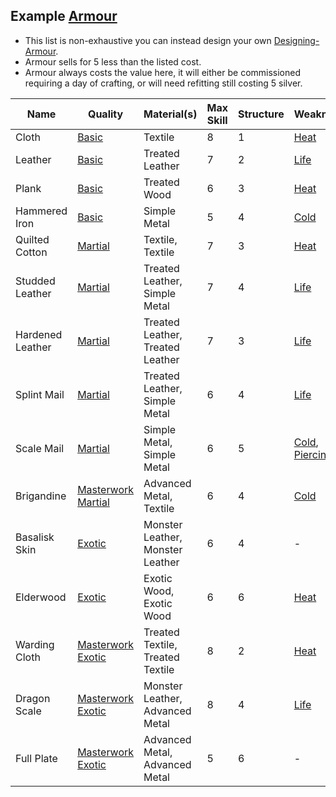 ## Example [Armour](Armour)
* This list is non-exhaustive you can instead design your own [Designing-Armour](Designing-Armour).
* Armour sells for 5 less than the listed cost.
* Armour always costs the value here, it will either be commissioned requiring a day of crafting, or will need refitting still costing 5 silver.

| Name             | Quality                                                   | Material(s)                      | Max Skill | Structure | Weakness                                         | Resistance                                             | Trait(s)                                                                                       | Cost |
| ---------------- | --------------------------------------------------------- | -------------------------------- | --------- | --------- | ------------------------------------------------ | ------------------------------------------------------ | ---------------------------------------------------------------------------------------------- | ---- |
| Cloth            | [Basic](Armour#Quality)                                   | Textile                          | 8         | 1         | [Heat](Combat#Heat)                              | -                                                      | -                                                                                              | 15   |
| Leather          | [Basic](Armour#Quality)                                   | Treated Leather                  | 7         | 2         | [Life](Combat#Life)                              | -                                                      | -                                                                                              | 15   |
| Plank            | [Basic](Armour#Quality)                                   | Treated Wood                     | 6         | 3         | [Heat](Combat#Heat)                              | -                                                      | -                                                                                              | 15   |
| Hammered Iron    | [Basic](Armour#Quality)                                   | Simple Metal                     | 5         | 4         | [Cold](Combat#Cold)                              | -                                                      | -                                                                                              | 15   |
| Quilted Cotton   | [Martial](Armour#Quality)                                 | Textile, Textile                 | 7         | 3         | [Heat](Combat#Heat)                              | [Impact](Combat#Impact)                                | [Padded](Armour-Traits#Padded)                                                                 | 15   |
| Studded Leather  | [Martial](Armour#Quality)                                 | Treated Leather, Simple Metal    | 7         | 4         | [Life](Combat#Life)                              | -                                                      | [Reinforced](Armour-Traits#Reinforced)                                                         | 23   |
| Hardened Leather | [Martial](Armour#Quality)                                 | Treated Leather, Treated Leather | 7         | 3         | [Life](Combat#Life)                              | [Rending](Combat#Rending)                              | [Hardened](Armour-Traits#Hardened)                                                             | 23   |
| Splint Mail      | [Martial](Armour#Quality)                                 | Treated Leather, Simple Metal    | 6         | 4         | [Life](Combat#Life)                              |                                                        | [Fortified](Armour-Traits#Fortified)                                          | 23   |
| Scale Mail       | [Martial](Armour#Quality)                                 | Simple Metal, Simple Metal       | 6         | 5         | [Cold](Combat#Cold), [Piercing](Combat#Piercing) | [Rending](Combat#Rending)                              | [Mail](Armour-Traits#Mail)                                                                     | 23   |
| Brigandine       | [Masterwork](Armour#Masterwork) [Martial](Armour#Quality) | Advanced Metal, Textile          | 6         | 4         | [Cold](Combat#Cold)                              | [Impact](Combat#Impact)                                | [Lightweight Materials](Armour-Traits#Lightweight%20Materials), [Padded](Armour-Traits#Padded) | 42   |
| Basalisk Skin    | [Exotic](Armour#Quality)                                  | Monster Leather, Monster Leather | 6         | 4         | -                                                | [Rending](Combat#Rending)                              | [Natural Resilience](Armour-Traits#Natural%20Resilience)                                       | 45   |
| Elderwood        | [Exotic](Armour#Quality)                                  | Exotic Wood, Exotic Wood         | 6         | 6         | [Heat](Combat#Heat)                              | -                                                      | [Ironbark](Armour-Traits#Ironbark)                                                             | 45   |
| Warding Cloth    | [Masterwork](Armour#Masterwork) [Exotic](Armour#Quality)  | Treated Textile, Treated Textile | 8         | 2         | [Heat](Combat#Heat)                              | [Magic](magic)                                         | [Fine](Armour-Traits#Fine), [Warded](Armour-Traits#Warded)                                     | 45   |
| Dragon Scale     | [Masterwork](Armour#Masterwork) [Exotic](Armour#Quality)  | Monster Leather, Advanced Metal  | 8         | 4         | [Life](Combat#Life)                              | [Heat](Combat#Heat)                                    | [Mail](Armour-Traits#Mail), [Natural Resilience](Armour-Traits#Natural%20Resilience)           | 45   |
| Full Plate       | [Masterwork](Armour#Masterwork) [Exotic](Armour#Quality)  | Advanced Metal, Advanced Metal   | 5         | 6         | -                                                | [Rending](Combat#Rending), [Piercing](Combat#Piercing) | [Insulated](Armour-Traits#Insulated), [Tempered](Armour-Traits#Tempered)                       | 45   |

